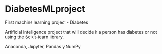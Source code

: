 # DiabetesMLproject
First machine learning project - Diabetes


Artificial intelligence project that will decide if a person has diabetes or not using the Scikit-learn library.

 Anaconda, Jupyter, Pandas y NumPy
